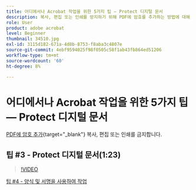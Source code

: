 ```yaml
---
title: 어디에서나 Acrobat 작업을 위한 5가지 팁 — Protect 디지털 문서
description: 복사, 편집 또는 인쇄를 방지하기 위해 PDF에 암호를 추가하는 방법에 대해 알아봅니다
role: User
product: adobe acrobat
level: Beginner
thumbnail: 34510.jpg
exl-id: 3115d182-671a-4d8b-8753-f8aba3c4807e
source-git-commit: 4ebf9594025f98f0505c58f1ab43fb864ed51206
workflow-type: tm+mt
source-wordcount: '60'
ht-degree: 8%

---
```


# 어디에서나 Acrobat 작업을 위한 5가지 팁 — Protect 디지털 문서

[PDF에 암호 추가](https://www.adobe.com/kr/acrobat/online/password-protect-pdf.html){target="_blank"}  복사, 편집 또는 인쇄를 금지합니다.

## 팁 #3 - Protect 디지털 문서(1:23)

>[!VIDEO](https://video.tv.adobe.com/v/34510?quality=12&learn=on&hidetitle=true)

[팁 #4 - 양식 및 서명을 사용하여 작업](work-with-forms-and-signatures.md)